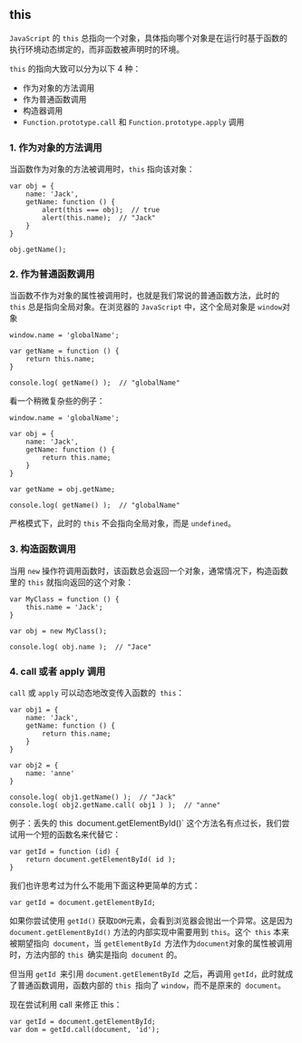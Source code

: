 ## this

`JavaScript` 的 `this` 总指向一个对象，具体指向哪个对象是在运行时基于函数的执行环境动态绑定的，而非函数被声明时的环境。

`this` 的指向大致可以分为以下 4 种：

* 作为对象的方法调用
* 作为普通函数调用
* 构造器调用
* `Function.prototype.call` 和 `Function.prototype.apply` 调用

### 1. 作为对象的方法调用

当函数作为对象的方法被调用时，`this` 指向该对象：

	var obj = {
	    name: 'Jack',
	    getName: function () {
	        alert(this === obj);  // true
	        alert(this.name);  // "Jack"
	    }
	}
	
	obj.getName();

### 2. 作为普通函数调用

当函数不作为对象的属性被调用时，也就是我们常说的普通函数方法，此时的 `this` 总是指向全局对象。在浏览器的 `JavaScript` 中，这个全局对象是 `window`对象

	window.name = 'globalName';
	
	var getName = function () {
	    return this.name;
	}
	
	console.log( getName() );  // "globalName"

看一个稍微复杂些的例子：

	window.name = 'globalName';
	
	var obj = {
	    name: 'Jack',
	    getName: function () {
	        return this.name;
	    }
	}
	
	var getName = obj.getName;
	
	console.log( getName() );  // "globalName"

严格模式下，此时的 `this` 不会指向全局对象，而是 `undefined`。

### 3. 构造函数调用

当用 `new` 操作符调用函数时，该函数总会返回一个对象，通常情况下，构造函数里的 `this` 就指向返回的这个对象：

	var MyClass = function () {
	    this.name = 'Jack';
	}
	
	var obj = new MyClass();
	
	console.log( obj.name );  // "Jace"

### 4. call 或者 apply 调用

`call` 或 `apply` 可以动态地改变传入函数的` this`：

	var obj1 = {
	    name: 'Jack',
	    getName: function () {
	        return this.name;
	    }
	}
	
	var obj2 = {
	    name: 'anne'
	}
	
	console.log( obj1.getName() );  // "Jack"
	console.log( obj2.getName.call( obj1 ) );  // "anne"

例子：丢失的 this`
`document.getElementById()` 这个方法名有点过长，我们尝试用一个短的函数名来代替它：

	var getId = function (id) {
    	return document.getElementById( id );
	}

我们也许思考过为什么不能用下面这种更简单的方式：

	var getId = document.getElementById;

如果你尝试使用 `getId()` 获取` DOM `元素，会看到浏览器会抛出一个异常。这是因为 `document.getElementById()` 方法的内部实现中需要用到 `this`。这个` this` 本来被期望指向` document`，当 `getElementById `方法作为` document `对象的属性被调用时，方法内部的 `this `确实是指向` document` 的。

但当用 `getId `来引用 `document.getElementById `之后，再调用 `getId`，此时就成了普通函数调用，函数内部的 `this `指向了 `window`，而不是原来的` document`。

现在尝试利用 call 来修正 this：

	var getId = document.getElementById;
	var dom = getId.call(document, 'id');